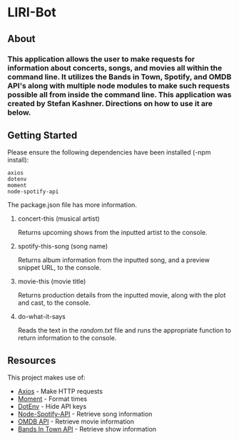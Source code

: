 # LIRI-Bot

## About
### This application allows the user to make requests for information about concerts, songs, and movies all within the command line. It utilizes the Bands in Town, Spotify, and OMDB API's along with multiple node modules to make such requests possible all from inside the command line. This application was created by Stefan Kashner. Directions on how to use it are below.

## Getting Started 
Please ensure the following dependencies have been installed (-npm install):

    axios
    dotenv 
    moment 
    node-spotify-api

The package.json file has more information. 

1) concert-this (musical artist)

    Returns upcoming shows from the inputted artist to the console.

2) spotify-this-song (song name)

    Returns album information from the inputted song, and a preview snippet URL, to the console.

3) movie-this (movie title)

    Returns production details from the inputted movie, along with the plot and cast, to the console.

4) do-what-it-says

    Reads the text in the <em>random.txt</em> file and runs the appropriate function to return information to the console.


## Resources
This project makes use of:
* [Axios](https://www.npmjs.com/package/axios) - Make HTTP requests
* [Moment](https://www.npmjs.com/package/moment) - Format times
* [DotEnv](https://www.npmjs.com/package/dotenv) - Hide API keys
* [Node-Spotify-API](https://www.npmjs.com/package/node-spotify-api) - Retrieve song information 
* [OMDB API](http://www.omdbapi.com) - Retrieve movie information
* [Bands In Town API](http://www.artists.bandsintown.com/bandsintown-api) - Retrieve show information
